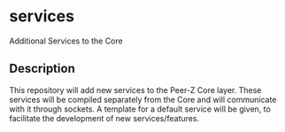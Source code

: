 # services
Additional Services to the Core

## Description
This repository will add new services to the Peer-Z Core layer. These services will be compiled separately from the Core and will communicate with it through sockets. A template for a default service will be given, to facilitate the development of new services/features.
